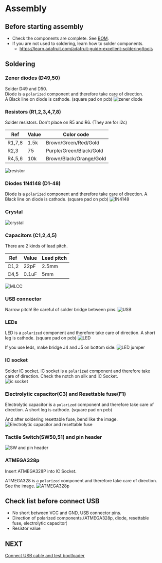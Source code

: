 # Assembly

## Before starting assembly
- Check the components are complete. See [BOM](./BOM.md). 
- If you are not used to soldering, learn how to solder components.
  - https://learn.adafruit.com/adafruit-guide-excellent-soldering/tools

## Soldering
### Zener diodes (D49,50)
Solder D49 and D50.   
Diode is a `polarized` component and therefore take care of direction.   
A Black line on diode is cathode. (square pad on pcb)
![zener diode](../img/assembly/1.JPG)

### Resistors (R1,2,3,4,7,8)
Solder resistors.
Don't place on R5 and R6. (They are for i2c)

| Ref    | Value | Color code              |
|--------|-------|-------------------------|
| R1,7,8 | 1.5k  | Brown/Green/Red/Gold    |
| R2,3   | 75    | Purple/Green/Black/Gold |
| R4,5,6 | 10k   | Brown/Black/Orange/Gold |
![resistor](../img/assembly/2.JPG)

### Diodes 1N4148 (D1-48)
Diode is a `polarized` component and therefore take care of direction.
A Black line on diode is cathode. (square pad on pcb)
![1N4148](../img/assembly/3.JPG)

### Crystal
![crystal](../img/assembly/4.JPG)

### Capacitors (C1,2,4,5)
There are 2 kinds of lead pitch.

| Ref  | Value | Lead pitch |
|------|-------|------------|
| C1,2 | 22pF  | 2.5mm      |
| C4,5 | 0.1uF | 5mm        |
![MLCC](../img/assembly/5.JPG)

### USB connector
Narrow pitch! Be careful of solder bridge between pins. 
![USB](../img/assembly/6.JPG)

### LEDs
LED is a `polarized` component and therefore take care of direction.
A short leg is cathode. (square pad on pcb)
![LED](../img/assembly/7.JPG)

If you use leds, make bridge J4 and J5 on bottom side.
![LED jumper](../img/assembly/8.JPG)

### IC socket
Solder IC socket.
IC socket is a `polarized` component and therefore take care of direction.
Check the notch on silk and IC Socket.  
![ic socket](../img/assembly/9.JPG)

### Electrolytic capacitor(C3) and Resettable fuse(F1)
Electrolytic capacitor is a `polarized` component and therefore take care of direction.
A short leg is cathode. (square pad on pcb)

And after soldering resettable fuse, bend like the image. 
![Electrolytic capacitor and resettable fuse](../img/assembly/10.JPG)

### Tactile Switch(SW50,51) and pin header
![SW and pin header](../img/assembly/11.JPG)

### ATMEGA328p
Insert ATMEGA328P into IC Socket.

ATMEGA328 is a `polarized` component and therefore take care of direction.
See the image.
![ATMEGA328p](../img/assembly/12.JPG)

## Check list before connect USB
- No short between VCC and GND, USB connector pins.
- Direction of polarized components.(ATMEGA328p, diode, resettable fuse, electrolytic capacitor)
- Resistor value

## NEXT
[Connect USB cable and test bootloader](./bootloader.md)